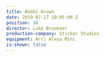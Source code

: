 ```yaml
---
title: Bobbi Brown
date: 2019-07-17 10:05:00 Z
position: 16
director: Luke Brookner
production-company: Sticker Studios
equipment: Arri Alexa Mini
is-shown: false
---
```


